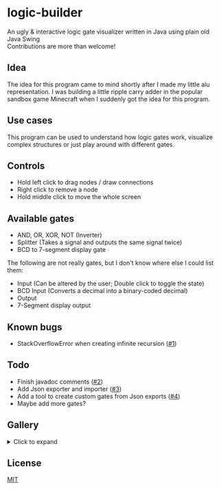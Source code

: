 # logic-builder
An ugly & interactive logic gate visualizer written in Java using plain old Java Swing\
Contributions are more than welcome!

## Idea
The idea for this program came to mind shortly after I made my little alu representation. I was building a little ripple carry adder in the popular sandbox game Minecraft when I suddenly got the idea for this program.

## Use cases
This program can be used to understand how logic gates work, visualize complex structures or just play around with different gates.

## Controls
- Hold left click to drag nodes / draw connections
- Right click to remove a node
- Hold middle click to move the whole screen

## Available gates
- AND, OR, XOR, NOT (Inverter)
- Splitter (Takes a signal and outputs the same signal twice)
- BCD to 7-segment display gate

The following are not really gates, but I don't know where else I could list them:
- Input (Can be altered by the user; Double click to toggle the state)
- BCD Input (Converts a decimal into a binary-coded decimal)
- Output
- 7-Segment display output

## Known bugs
- StackOverflowError when creating infinite recursion ([#1](https://github.com/RealCerus/logic-builder/issues/1))

## Todo
- Finish javadoc comments ([#2](https://github.com/RealCerus/logic-builder/issues/2))
- Add Json exporter and importer ([#3](https://github.com/RealCerus/logic-builder/issues/3))
- Add a tool to create custom gates from Json exports ([#4](https://github.com/RealCerus/logic-builder/issues/4))
- Maybe add more gates?

## Gallery
<details>
<summary>Click to expand</summary>

<img src="https://nobody-will.make-america-great-aga.in/nQvECTDNdeNnKlKR" alt="Picture 1"><br>

<img src="https://nobody-will.make-america-great-aga.in/PbkkPDavKIyMyUyR" alt="Picture 2"><br>

<img src="https://nobody-will.make-america-great-aga.in/oHKOUfAIduqUzmZN" alt="Picture 3"><br>

<img src="https://cerus-dev.de/img/logic-builder-7-segment.gif" alt="Picture 4">
</details>

## License
[MIT](LICENSE)
